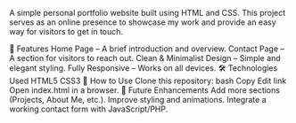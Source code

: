 A simple personal portfolio website built using HTML and CSS. This project serves as an online presence to showcase my work and provide an easy way for visitors to get in touch.

📌 Features
Home Page – A brief introduction and overview.
Contact Page – A section for visitors to reach out.
Clean & Minimalist Design – Simple and elegant styling.
Fully Responsive – Works on all devices.
🛠 Technologies Used
HTML5
CSS3
🚀 How to Use
Clone this repository:
bash
Copy
Edit
link
Open index.html in a browser.
🎯 Future Enhancements
Add more sections (Projects, About Me, etc.).
Improve styling and animations.
Integrate a working contact form with JavaScript/PHP.
